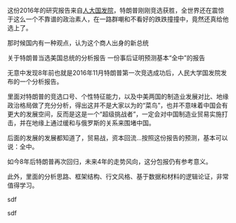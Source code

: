 这份2016年的研究报告来自[人大国发院](http://nads.ruc.edu.cn/zkcg/zcjb/index.htm)，特朗普刚刚竞选获胜，全世界还在震惊于这么一个不靠谱的政治素人，在一路群嘲和不看好的跌跌撞撞中，竟然还真给他选上了。

那时候国内有一种观点，认为这个商人出身的新总统

关于特朗普当选美国总统的分析报告
一份事后证明预测基本“全中”的报告

无意中发现8年前也就是2016年11月特朗普第一次竞选成功后，人民大学国发院发布的一个分析报告。  
  
里面对特朗普的竞选口号、个性特征能力，以及中美两国的制造业发展对比、地缘政治格局做了充分分析，得出这并不是大家以为的“菜鸟”，也并不意味着中国会有更大的发展空间，反而是这是一个“超级挑战者”，一定会对中国制造业贸易实施打击，并在地缘上通过缓和与俄罗斯的关系来围堵中国。  

后面的发展的发展都知道了，贸易战，资本回流…按照这份报告的预测，基本可以说：全中。  
  
如今8年后特朗普再次回归，未来4年的走势风向，这分包报仍有参考意义。  
  
此外，里面的分析思路、框架结构、行文风格、基于数据和材料的逻辑论证，非常值得学习。


sdf

sdf

